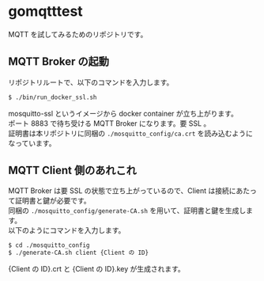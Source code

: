 # gomqtttest

MQTT を試してみるためのリポジトリです。

## MQTT Broker の起動

リポジトリルートで、以下のコマンドを入力します。
```bash
$ ./bin/run_docker_ssl.sh
```

mosquitto-ssl というイメージから docker container が立ち上がります。  
ポート 8883 で待ち受ける MQTT Broker になります。要 SSL 。  
証明書は本リポジトリに同梱の `./mosquitto_config/ca.crt` を読み込むようになっています。

## MQTT Client 側のあれこれ

MQTT Broker は要 SSL の状態で立ち上がっているので、Client は接続にあたって証明書と鍵が必要です。  
同梱の `./mosquitto_config/generate-CA.sh` を用いて、証明書と鍵を生成します。  
以下のようにコマンドを入力します。  
```bash
$ cd ./mosquitto_config
$ ./generate-CA.sh client {Client の ID}
```
{Client の ID}.crt と {Client の ID}.key が生成されます。
